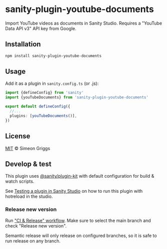 # sanity-plugin-youtube-documents

Import YouTube videos as documents in Sanity Studio. Requires a "YouTube Data API v3" API key from Google.

## Installation

```sh
npm install sanity-plugin-youtube-documents
```

## Usage

Add it as a plugin in `sanity.config.ts` (or .js):

```ts
import {defineConfig} from 'sanity'
import {youTubeDocuments} from 'sanity-plugin-youtube-documents'

export default defineConfig({
  //...
  plugins: [youTubeDocuments()],
})
```

## License

[MIT](LICENSE) © Simeon Griggs

## Develop & test

This plugin uses [@sanity/plugin-kit](https://github.com/sanity-io/plugin-kit)
with default configuration for build & watch scripts.

See [Testing a plugin in Sanity Studio](https://github.com/sanity-io/plugin-kit#testing-a-plugin-in-sanity-studio)
on how to run this plugin with hotreload in the studio.

### Release new version

Run ["CI & Release" workflow](https://github.com/SimeonGriggs/sanity-plugin-youtube-documents/actions/workflows/main.yml).
Make sure to select the main branch and check "Release new version".

Semantic release will only release on configured branches, so it is safe to run release on any branch.
